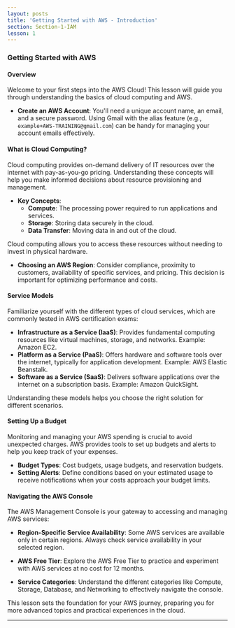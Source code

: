 ```yaml
---
layout: posts
title: 'Getting Started with AWS - Introduction'
section: Section-1-IAM
lesson: 1
---
```


### Getting Started with AWS

#### Overview

Welcome to your first steps into the AWS Cloud! This lesson will guide you through understanding the basics of cloud computing and AWS.

- **Create an AWS Account**: You'll need a unique account name, an email, and a secure password. Using Gmail with the alias feature (e.g., `example+AWS-TRAINING@gmail.com`) can be handy for managing your account emails effectively.

<!-- pagebreak -->

#### What is Cloud Computing?

Cloud computing provides on-demand delivery of IT resources over the internet with pay-as-you-go pricing. Understanding these concepts will help you make informed decisions about resource provisioning and management.

- **Key Concepts**:
  - **Compute**: The processing power required to run applications and services.
  - **Storage**: Storing data securely in the cloud.
  - **Data Transfer**: Moving data in and out of the cloud.

Cloud computing allows you to access these resources without needing to invest in physical hardware.

- **Choosing an AWS Region**: Consider compliance, proximity to customers, availability of specific services, and pricing. This decision is important for optimizing performance and costs.

<!-- pagebreak -->

#### Service Models

Familiarize yourself with the different types of cloud services, which are commonly tested in AWS certification exams:

- **Infrastructure as a Service (IaaS)**: Provides fundamental computing resources like virtual machines, storage, and networks. Example: Amazon EC2.
- **Platform as a Service (PaaS)**: Offers hardware and software tools over the internet, typically for application development. Example: AWS Elastic Beanstalk.
- **Software as a Service (SaaS)**: Delivers software applications over the internet on a subscription basis. Example: Amazon QuickSight.

Understanding these models helps you choose the right solution for different scenarios.

<!-- pagebreak -->

#### Setting Up a Budget

Monitoring and managing your AWS spending is crucial to avoid unexpected charges. AWS provides tools to set up budgets and alerts to help you keep track of your expenses.

- **Budget Types**: Cost budgets, usage budgets, and reservation budgets.
- **Setting Alerts**: Define conditions based on your estimated usage to receive notifications when your costs approach your budget limits.

<!-- pagebreak -->

#### Navigating the AWS Console

The AWS Management Console is your gateway to accessing and managing AWS services:

- **Region-Specific Service Availability**: Some AWS services are available only in certain regions. Always check service availability in your selected region.
- **AWS Free Tier**: Explore the AWS Free Tier to practice and experiment with AWS services at no cost for 12 months.

- **Service Categories**: Understand the different categories like Compute, Storage, Database, and Networking to effectively navigate the console.

This lesson sets the foundation for your AWS journey, preparing you for more advanced topics and practical experiences in the cloud.

---
